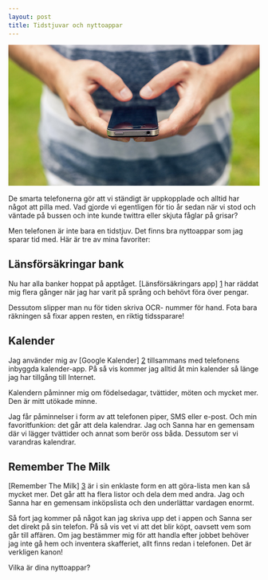 ```yaml
---
layout: post
title: Tidstjuvar och nyttoappar
---
```


![](/images/iphone.jpg)

De smarta telefonerna gör att vi ständigt är uppkopplade och alltid har något att pilla med. Vad gjorde vi egentligen för tio år sedan när vi stod och väntade på bussen och inte kunde twittra eller skjuta fåglar på grisar?

Men telefonen är inte bara en tidstjuv. Det finns bra nyttoappar som jag sparar tid med. Här är tre av mina favoriter:

## Länsförsäkringar bank

Nu har alla banker hoppat på apptåget. [Länsförsäkringars app] [1] har räddat mig flera gånger när jag har varit på språng och behövt föra över pengar.

Dessutom slipper man nu för tiden skriva OCR- nummer för hand. Fota bara räkningen så fixar appen resten, en riktig tidssparare!

## Kalender

Jag använder mig av [Google Kalender] [2] tillsammans med telefonens inbyggda kalender-app. På så vis kommer jag alltid åt min kalender så länge jag har tillgång till Internet.

Kalendern påminner mig om födelsedagar, tvättider, möten och mycket mer. Den är mitt utökade minne.

Jag får påminnelser i form av att telefonen piper, SMS eller e-post. Och min favoritfunkion: det går att dela kalendrar. Jag och Sanna har en gemensam där vi lägger tvättider och annat som berör oss båda. Dessutom ser vi varandras kalendrar.

## Remember The Milk

[Remember The Milk] [3] är i sin enklaste form en att göra-lista men kan så mycket mer. Det går att ha flera listor och dela dem med andra. Jag och Sanna har en gemensam inköpslista och den underlättar vardagen enormt.

Så fort jag kommer på något kan jag skriva upp det i appen och Sanna ser det direkt på sin telefon. På så vis vet vi att det blir köpt, oavsett vem som går till affären. Om jag bestämmer mig för att handla efter jobbet behöver jag inte gå hem och inventera skafferiet, allt finns redan i telefonen. Det är verkligen kanon!

Vilka är dina nyttoappar?

[1]: http://www.lansforsakringar.se/privat/bank/internet_o_telefon/gor-arenden-via-mobilen/Sidor/default.aspx
[2]: http://calendar.google.com
[3]: https://www.rememberthemilk.com
